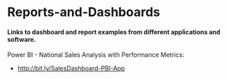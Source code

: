# Reports-and-Dashboards

#### Links to dashboard and report examples from different applications and software. 

Power BI - National Sales Analysis with Performance Metrics:
* <http://bit.ly/SalesDashboard-PBI-App>
